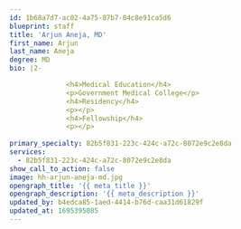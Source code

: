```yaml
---
id: 1b68a7d7-ac02-4a75-87b7-04c8e91ca5d6
blueprint: staff
title: 'Arjun Aneja, MD'
first_name: Arjun
last_name: Aneja
degree: MD
bio: |2-

              <h4>Medical Education</h4>
              <p>Government Medical College</p>
              <h4>Residency</h4>
              <p></p>
              <h4>Fellowship</h4>
              <p></p>
          
primary_specialty: 82b5f831-223c-424c-a72c-8072e9c2e8da
services:
  - 82b5f831-223c-424c-a72c-8072e9c2e8da
show_call_to_action: false
image: hh-arjun-aneja-md.jpg
opengraph_title: '{{ meta_title }}'
opengraph_description: '{{ meta_description }}'
updated_by: b4edca85-1aed-4414-b76d-caa31d61829f
updated_at: 1695395085
---
```

